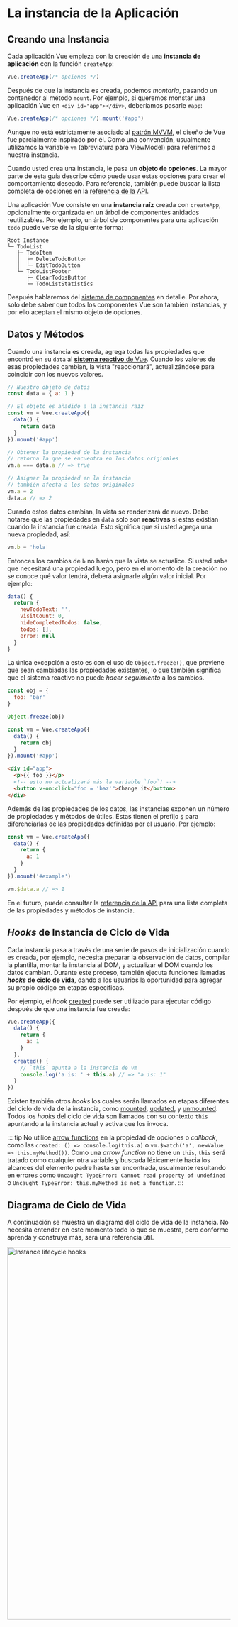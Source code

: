 # La instancia de la Aplicación

## Creando una Instancia

Cada aplicación Vue empieza con la creación de una **instancia de aplicación** con la función `createApp`:

```js
Vue.createApp(/* opciones */)
```

Después de que la instancia es creada, podemos _montarla_, pasando un contenedor al método `mount`. Por ejemplo, si queremos monstar una aplicación Vue en `<div id="app"></div>`, deberíamos pasarle `#app`:

```js
Vue.createApp(/* opciones */).mount('#app')
```

Aunque no está estrictamente asociado al [patrón MVVM](https://en.wikipedia.org/wiki/Model_View_ViewModel), el diseño de Vue fue parcialmente inspirado por él. Como una convención, usualmente utilizamos la variable `vm` (abreviatura para ViewModel) para referirnos a nuestra instancia.

Cuando usted crea una instancia, le pasa un **objeto de opciones**. La mayor parte de esta guía describe cómo puede usar estas opciones para crear el comportamiento deseado. Para referencia, también puede buscar la lista completa de opciones en la [referencia de la API](../api/options-data.html).

Una aplicación Vue consiste en una **instancia raíz** creada con `createApp`, opcionalmente organizada en un árbol de componentes anidados reutilizables. Por ejemplo, un árbol de componentes para una aplicación `todo` puede verse de la siguiente forma:

```
Root Instance
└─ TodoList
   ├─ TodoItem
   │  ├─ DeleteTodoButton
   │  └─ EditTodoButton
   └─ TodoListFooter
      ├─ ClearTodosButton
      └─ TodoListStatistics
```

Después hablaremos del [sistema de componentes](component-basics.html) en detalle. Por ahora, solo debe saber que todos los componentes Vue son también instancias, y por ello aceptan el mismo objeto de opciones.

## Datos y Métodos

Cuando una instancia es creada, agrega todas las propiedades que encontró en su `data` al [**sistema reactivo** de Vue](reactivity.html). Cuando los valores de esas propiedades cambian, la vista "reaccionará", actualizándose para coincidir con los nuevos valores.

```js
// Nuestro objeto de datos
const data = { a: 1 }

// El objeto es añadido a la instancia raíz
const vm = Vue.createApp({
  data() {
    return data
  }
}).mount('#app')

// Obtener la propiedad de la instancia
// retorna la que se encuentra en los datos originales
vm.a === data.a // => true

// Asignar la propiedad en la instancia
// también afecta a los datos originales
vm.a = 2
data.a // => 2
```

Cuando estos datos cambian, la vista se renderizará de nuevo. Debe notarse que las propiedades en `data` solo son **reactivas** si estas existían cuando la instancia fue creada. Esto significa que si usted agrega una nueva propiedad, así:

```js
vm.b = 'hola'
```

Entonces los cambios de `b` no harán que la vista se actualice. Si usted sabe que necesitará una propiedad luego, pero en el momento de la creación no se conoce qué valor tendrá, deberá asignarle algún valor inicial. Por ejemplo:

```js
data() {
  return {
    newTodoText: '',
    visitCount: 0,
    hideCompletedTodos: false,
    todos: [],
    error: null
  }
}
```

La única excepción a esto es con el uso de `Object.freeze()`, que previene que sean cambiadas las propiedades existentes, lo que también significa que el sistema reactivo no puede _hacer seguimiento_ a los cambios.

```js
const obj = {
  foo: 'bar'
}

Object.freeze(obj)

const vm = Vue.createApp({
  data() {
    return obj
  }
}).mount('#app')
```

```html
<div id="app">
  <p>{{ foo }}</p>
  <!-- esto no actualizará más la variable `foo`! -->
  <button v-on:click="foo = 'baz'">Change it</button>
</div>
```

Además de las propiedades de los datos, las instancias exponen un número de propiedades y métodos de útiles. Estas tienen el prefijo `$` para diferenciarlas de las propiedades definidas por el usuario. Por ejemplo:

```js
const vm = Vue.createApp({
  data() {
    return {
      a: 1
    }
  }
}).mount('#example')

vm.$data.a // => 1
```

En el futuro, puede consultar la [referencia de la API](../api/instance-properties.html) para una lista completa de las propiedades y métodos de instancia.

## _Hooks_ de Instancia de Ciclo de Vida

Cada instancia pasa a través de una serie de pasos de inicialización cuando es creada, por ejemplo, necesita preparar la observación de datos, compilar la plantilla, montar la instancia al DOM, y actualizar el DOM cuando los datos cambian. Durante este proceso, también ejecuta funciones llamadas **_hooks_ de ciclo de vida**, dando a los usuarios la oportunidad para agregar su propio código en etapas específicas.

Por ejemplo, el _hook_ [created](../api/options-lifecycle-hooks.html#created) puede ser utilizado para ejecutar código después de que una instancia fue creada:

```js
Vue.createApp({
  data() {
    return {
      a: 1
    }
  },
  created() {
    // `this` apunta a la instancia de vm
    console.log('a is: ' + this.a) // => "a is: 1"
  }
})
```

Existen también otros _hooks_ los cuales serán llamados en etapas diferentes del ciclo de vida de la instancia, como [mounted](../api/options-lifecycle-hooks.html#mounted), [updated](../api/options-lifecycle-hooks.html#updated), y [unmounted](../api/options-lifecycle-hooks.html#unmounted). Todos los _hooks_ del ciclo de vida son llamados con su contexto `this` apuntando a la instancia actual y activa que los invoca.

::: tip
No utilice [arrow functions](https://developer.mozilla.org/en/docs/Web/JavaScript/Reference/Functions/Arrow_functions) en la propiedad de opciones o _callback_, como las `created: () => console.log(this.a)` o `vm.$watch('a', newValue => this.myMethod())`. Como una _arrow function_ no tiene un `this`, `this` será tratado como cualquier otra variable y buscada léxicamente hacia los alcances del elemento padre hasta ser encontrada, usualmente resultando en errores como `Uncaught TypeError: Cannot read property of undefined` o `Uncaught TypeError: this.myMethod is not a function`.
:::

## Diagrama de Ciclo de Vida

A continuación se muestra un diagrama del ciclo de vida de la instancia. No necesita entender en este momento todo lo que se muestra, pero conforme aprenda y construya más, será una referencia útil.

<img src="/images/lifecycle.png" width="840" height="auto" style="margin: 0px auto; display: block; max-width: 100%;" loading="lazy" alt="Instance lifecycle hooks">
